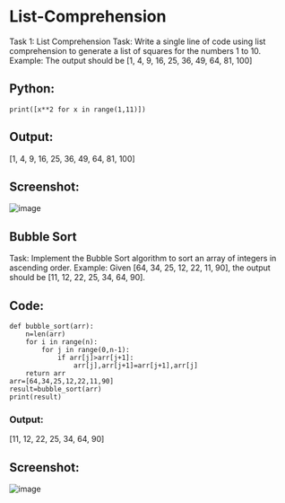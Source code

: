 # List-Comprehension
Task 1: List Comprehension
Task:
Write a single line of code using list comprehension to generate a list of squares for the numbers 1 to 10.
Example: The output should be [1, 4, 9, 16, 25, 36, 49, 64, 81, 100]

## Python:
```
print([x**2 for x in range(1,11)])
```
## Output:
[1, 4, 9, 16, 25, 36, 49, 64, 81, 100]

## Screenshot:
![image](https://github.com/user-attachments/assets/5c5054e1-3835-4ef6-826d-e7753ba87293)


## Bubble Sort
Task:
Implement the Bubble Sort algorithm to sort an array of integers in ascending order.
Example: Given [64, 34, 25, 12, 22, 11, 90], the output should be [11, 12, 22, 25, 34, 64, 90].

## Code:
```
def bubble_sort(arr):
    n=len(arr)
    for i in range(n):
        for j in range(0,n-1):
            if arr[j]>arr[j+1]:
                arr[j],arr[j+1]=arr[j+1],arr[j]
    return arr
arr=[64,34,25,12,22,11,90]
result=bubble_sort(arr)
print(result)
```

### Output:
[11, 12, 22, 25, 34, 64, 90]

## Screenshot:
![image](https://github.com/user-attachments/assets/1627e0fb-7dd9-4d8f-9d99-52bff5b067ce)

